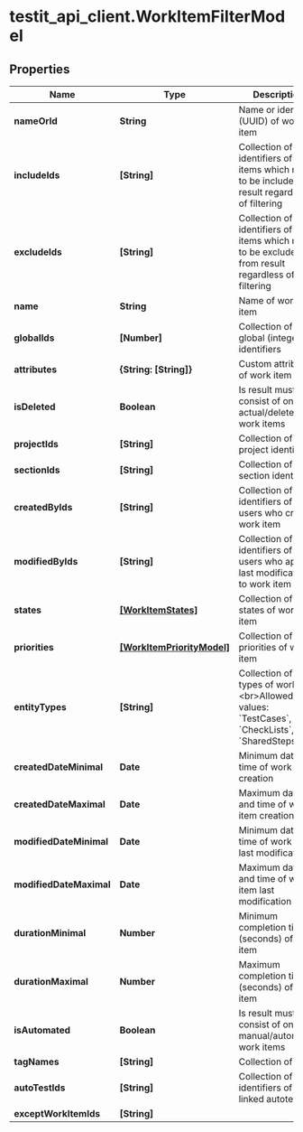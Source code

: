 # testit_api_client.WorkItemFilterModel

## Properties

Name | Type | Description | Notes
------------ | ------------- | ------------- | -------------
**nameOrId** | **String** | Name or identifier (UUID) of work item | [optional] 
**includeIds** | **[String]** | Collection of identifiers of work items which need to be included in result regardless of filtering | [optional] 
**excludeIds** | **[String]** | Collection of identifiers of work items which need to be excluded from result regardless of filtering | [optional] 
**name** | **String** | Name of work item | [optional] 
**globalIds** | **[Number]** | Collection of global (integer) identifiers | [optional] 
**attributes** | **{String: [String]}** | Custom attributes of work item | [optional] 
**isDeleted** | **Boolean** | Is result must consist of only actual/deleted work items | [optional] 
**projectIds** | **[String]** | Collection of project identifiers | [optional] 
**sectionIds** | **[String]** | Collection of section identifiers | [optional] 
**createdByIds** | **[String]** | Collection of identifiers of users who created work item | [optional] 
**modifiedByIds** | **[String]** | Collection of identifiers of users who applied last modification to work item | [optional] 
**states** | [**[WorkItemStates]**](WorkItemStates.md) | Collection of states of work item | [optional] 
**priorities** | [**[WorkItemPriorityModel]**](WorkItemPriorityModel.md) | Collection of priorities of work item | [optional] 
**entityTypes** | **[String]** | Collection of types of work item  &lt;br&gt;Allowed values: &#x60;TestCases&#x60;, &#x60;CheckLists&#x60;, &#x60;SharedSteps&#x60; | [optional] 
**createdDateMinimal** | **Date** | Minimum date and time of work item creation | [optional] 
**createdDateMaximal** | **Date** | Maximum date and time of work item creation | [optional] 
**modifiedDateMinimal** | **Date** | Minimum date and time of work item last modification | [optional] 
**modifiedDateMaximal** | **Date** | Maximum date and time of work item last modification | [optional] 
**durationMinimal** | **Number** | Minimum completion time (seconds) of work item | [optional] 
**durationMaximal** | **Number** | Maximum completion time (seconds) of work item | [optional] 
**isAutomated** | **Boolean** | Is result must consist of only manual/automated work items | [optional] 
**tagNames** | **[String]** | Collection of tags | [optional] 
**autoTestIds** | **[String]** | Collection of identifiers of linked autotests | [optional] 
**exceptWorkItemIds** | **[String]** |  | [optional] 


